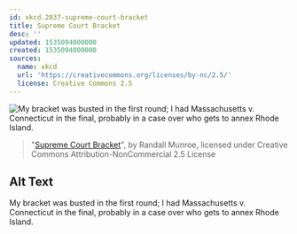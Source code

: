 ```yaml
---
id: xkcd.2037-supreme-court-bracket
title: Supreme Court Bracket
desc: ''
updated: 1535094000000
created: 1535094000000
sources:
  name: xkcd
  url: 'https://creativecommons.org/licenses/by-nc/2.5/'
  license: Creative Commons 2.5
---
```

![My bracket was busted in the first round; I had Massachusetts v. Connecticut in the final, probably in a case over who gets to annex Rhode Island.](https://imgs.xkcd.com/comics/supreme_court_bracket.png)
> "[Supreme Court Bracket](https://xkcd.com/2037/)", by Randall Munroe, licensed under Creative Commons Attribution-NonCommercial 2.5 License

## Alt Text
My bracket was busted in the first round; I had Massachusetts v. Connecticut in the final, probably in a case over who gets to annex Rhode Island.
